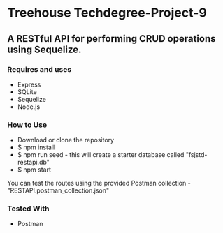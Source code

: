 # Treehouse Techdegree-Project-9
## A RESTful API for performing CRUD operations using Sequelize.

### Requires and uses
- Express
- SQLite
- Sequelize
- Node.js

### How to Use
- Download or clone the repository
- $ npm install
- $ npm run seed - this will create a starter database called "fsjstd-restapi.db"
- $ npm start

You can test the routes using the provided Postman collection - "RESTAPI.postman_collection.json"

### Tested With

- Postman
